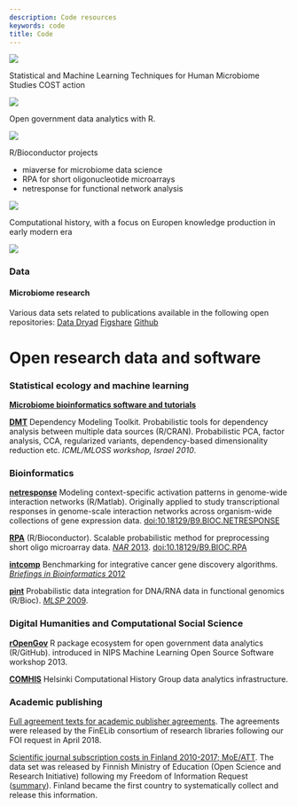 ```yaml
---
description: Code resources
keywords: code
title: Code
---
```


<!-- <div id = "ref" class="code-boxes-container">
  <div class="miaverse"><a href="https://microbiome.github.io/" target="_blank"><div>
    <img class="pic-code" src="../img/boxes-code/miaverse_logo.png"/>
  </div></a></div>
  <div class="ropengov"><a href="http://ropengov.org/" target="_blank"><div>
    <img class="pic-code" src="../img/boxes-code/ropengov.PNG"/>
  </div></a></div>
  <div class="bioconductor"><a href="https://www.bioconductor.org/help/search/index.html?q=Leo+Lahti/" target="_blank"><div>
    <img class="pic-code" src="../img/boxes-code/bioconductorlogo.jpg"/>
  </div></a></div>
  <div class="COMHIS"><a href="https://www2.helsinki.fi/en/researchgroups/computational-history" target="_blank"><div>
    <img class="pic-code" src="../img/boxes-code/comhis.png"/>
  </div></a></div>
  <div class="other"><a href="/code#ref"><div>
    <img class="pic-code pic-other" src="../img/boxes-code/other.png"/>
  </div></a></div>
  <div class="data"><a href="https://datadryad.org/search?utf8=%E2%9C%93&q=Leo+Lahti" target="_blank"><div>
    <img class="pic-code" src="../img/boxes-code/data-logo.png"/>
  </div></a></div>
</div> -->

<div class="code-boxes-container">
  <div class="miaverse-logo">
    <a href="https://microbiome.github.io/" target="_blank"><img class="pic-code" src="../img/boxes-code/miaverse_logo.png"/></a>
  </div>
  <div class="miaverse-text">
    <div class="text-boxes"><p> Statistical and Machine Learning Techniques for Human Microbiome Studies COST action</p></div>
  </div>

  <div class="ropengov-logo">
    <a href="http://ropengov.org/" target="_blank"><img class="pic-code" src="../img/boxes-code/ropengov.PNG"/></a>
  </div>
  <div class="ropengov-text">
    <div class="text-boxes"><p> Open government data analytics with R. </p></div>
  </div>

  <div class="bioconductor-logo">
    <a href="https://www.bioconductor.org/help/search/index.html?q=Leo+Lahti/" target="_blank"><img class="pic-code" src="../img/boxes-code/bioconductorlogo.jpg"/></a>
  </div>
  <div class="bioconductor-text">
    <div class="text-boxes"><p> R/Bioconductor projects</p>
      <ul>
        <li>miaverse for microbiome data science</li>
        <li>RPA for short oligonucleotide microarrays</li>
        <li>netresponse for functional network analysis</li>		
      </ul>
    </div>
  </div>

  <div class="COMHIS-logo">
    <a href="https://www2.helsinki.fi/en/researchgroups/computational-history" target="_blank"><img class="pic-code" src="../img/boxes-code/comhis.png"/></a>
  </div>
  <div class="COMHIS-text">
    <div class="text-boxes"> <p>Computational history, with a focus on Europen knowledge production in early modern era</p> </div>
  </div>

  <div class="data-logo">
    <a href="https://datadryad.org/search?utf8=%E2%9C%93&q=Leo+Lahti" target="_blank"><img class="pic-code" src="../img/boxes-code/data-logo.png"/></a>
  </div>
  <div class="data-text">
    <div class="text-boxes">
      <h3>Data</h3>
      <h4>Microbiome research</h4>
      Various data sets related to publications available in the following
      open repositories:
    <a href="https://datadryad.org/search?utf8=%E2%9C%93&q=Leo+Lahti">Data Dryad</a>
    <a href="https://figshare.com/search?q=Leo+Lahti">Figshare</a>
    <a href="https://microbiome.github.io">Github</a>    
    </div>
  </div>
</div>



# Open research data and software


### Statistical ecology and machine learning

**[Microbiome bioinformatics software and tutorials](http://microbiome.github.io)**

**[DMT](http://dmt.r-forge.r-project.org)** Dependency Modeling Toolkit. Probabilistic tools for dependency analysis between multiple data sources (R/CRAN). Probabilistic PCA, factor analysis, CCA, regularized variants, dependency-based dimensionality reduction etc. _ICML/MLOSS workshop, Israel 2010_.

<!--**[earlywarnings](http://www.early-warning-signals.org/)** Methods for identification of critical transitions between ecosystem states from time series data (CRAN). Co-developer. [CRAN](http://cran.r-project.org/web/packages/earlywarnings/index.html)/[Github](https://github.com/earlywarningtoolbox/earlywarnings-R/tree/master/earlywarnings). _WICI Data Challenge 2013 runner-up / Waterloo Institute for Complex Systems and Innovation._-->



### Bioinformatics

**[netresponse](http://bioconductor.org/packages/release/bioc/html/netresponse.html)** Modeling context-specific activation patterns in genome-wide interaction networks (R/Matlab). Originally applied to study transcriptional responses in genome-scale interaction networks across organism-wide collections of gene expression data. [doi:10.18129/B9.BIOC.NETRESPONSE](https://doi.org/10.18129/B9.BIOC.NETRESPONSE)

**[RPA](http://bioconductor.org/packages/release/bioc/html/RPA.html)** (R/Bioconductor). Scalable probabilistic method for preprocessing short oligo microarray data. [_NAR_ 2013](http://nar.oxfordjournals.org/content/early/2013/04/05/nar.gkt229.abstract). [doi:10.18129/B9.BIOC.RPA](https://doi.org/10.18129/B9.BIOC.RPA)

**[intcomp](http://intcomp.r-forge.r-project.org)** Benchmarking for integrative cancer gene discovery algorithms. [_Briefings in Bioinformatics_ 2012](http://bib.oxfordjournals.org/content/early/2012/03/21/bib.bbs005.abstract)

**[pint](https://github.com/antagomir/pint)** Probabilistic data integration for DNA/RNA data in functional genomics (R/Bioc). [_MLSP_ 2009](http://arxiv.org/abs/1101.5919).


### Digital Humanities and Computational Social Science

**[rOpenGov](https://ropengov.org)** R package ecosystem for open government data analytics (R/GitHub). introduced in NIPS Machine Learning Open Source Software workshop 2013.

**[COMHIS](http://helsinki.fi/computational-history)** Helsinki Computational History Group data analytics infrastructure.



### Academic publishing

[Full agreement texts for academic publisher agreements](http://finelib.fi/negotiations/negotiations/). The agreements were released by the FinELib consortium of research libraries following our FOI request in April 2018.

[Scientific journal subscription costs in Finland 2010-2017; MoE/ATT](http://ropengov.github.io/r/2018/12/05/FOI/). The data set was released by Finnish Ministry of Education (Open Science and Research Initiative) following my Freedom of Information Request ([summary](http://ropengov.github.io/r/2016/06/10/FOI/)). Finland became the first country to systematically collect and release this information.




